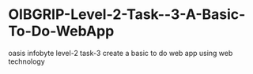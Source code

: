 # OIBGRIP-Level-2-Task--3-A-Basic-To-Do-WebApp
oasis infobyte level-2 task-3 create a basic to do web app using web technology
